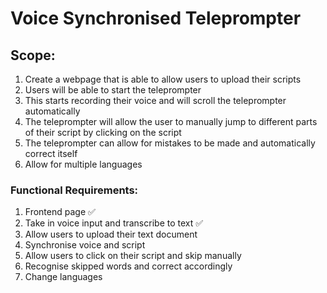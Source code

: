 # Voice Synchronised Teleprompter

## Scope:

1. Create a webpage that is able to allow users to upload their scripts
2. Users will be able to start the teleprompter
3. This starts recording their voice and will scroll the teleprompter automatically
4. The teleprompter will allow the user to manually jump to different parts of their script by clicking on the script
5. The teleprompter can allow for mistakes to be made and automatically correct itself
6. Allow for multiple languages

### Functional Requirements:

1. Frontend page ✅
2. Take in voice input and transcribe to text ✅
3. Allow users to upload their text document
4. Synchronise voice and script
5. Allow users to click on their script and skip manually
6. Recognise skipped words and correct accordingly
7. Change languages
